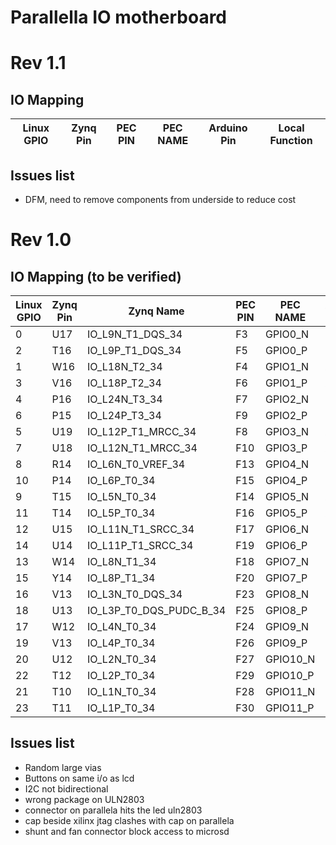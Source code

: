 # Parallella IO motherboard

# Rev 1.1

## IO Mapping

| Linux GPIO | Zynq Pin | PEC PIN | PEC NAME | Arduino Pin | Local Function |
| ---------- | -------- | ------- | -------- | ----------- | -------------- |

## Issues list
- DFM, need to remove components from underside to reduce cost

# Rev 1.0
## IO Mapping (to be verified)
| Linux GPIO | Zynq Pin | Zynq Name | PEC PIN | PEC NAME | Arduino Pin | Local Function |
| ---- | ---- | ---- | ---- | ---- | ---- | ---- |
| 0 | U17 | IO_L9N_T1_DQS_34             | F3 | GPIO0_N | D0/RX | - |
| 2 | T16 | IO_L9P_T1_DQS_34             | F5 | GPIO0_P | D1/TX | -  |
| 1 | W16 | IO_L18N_T2_34                | F4 | GPIO1_N | A0 | LCD_D0 |
| 3 | V16 | IO_L18P_T2_34                | F6 | GPIO1_P | A1 | LCD_D1 |
| 4 | P16 | IO_L24N_T3_34                    | F7 | GPIO2_N | D2 | - |
| 6 | P15 | IO_L24P_T3_34                    | F9 | GPIO2_P | D3 | - |
| 5 | U19 | IO_L12P_T1_MRCC_34               | F8 | GPIO3_N | A2 | LCD_D2 |
| 7 | U18 | IO_L12N_T1_MRCC_34               | F10 | GPIO3_P | A3 | LCD_D3 |
| 8 | R14 | IO_L6N_T0_VREF_34                | F13 | GPIO4_N | D4 | - |
| 10 | P14 | IO_L6P_T0_34                     | F15 | GPIO4_P | D5 | - |
| 9 | T15 | IO_L5N_T0_34                     | F14 | GPIO5_N | A4 | LCD_D4 |
| 11 | T14 | IO_L5P_T0_34                       | F16 | GPIO5_P | A5 | LCD_D5 |
| 12 | U15 | IO_L11N_T1_SRCC_34             | F17 | GPIO6_N | D6 | - |
| 14 | U14 | IO_L11P_T1_SRCC_34             | F19 | GPIO6_P | D7 | - |
| 13 | W14 | IO_L8N_T1_34                   | F18 | GPIO7_N | - | LCD_D6 |
| 15 | Y14 | IO_L8P_T1_34                   | F20 | GPIO7_P | - | LCD_D7 |
| 16 | V13 | IO_L3N_T0_DQS_34                   | F23 | GPIO8_N | D11 | - |
| 18 | U13 | IO_L3P_T0_DQS_PUDC_B_34 | F25 | GPIO8_P | D10 | LCD_E |
| 17 | W12 | IO_L4N_T0_34            | F24 | GPIO9_N | SDA* | - |
| 19 | V13 | IO_L4P_T0_34             | F26 | GPIO9_P | SCL* | - |
| 20 | U12 | IO_L2N_T0_34             | F27 | GPIO10_N | D9 | LCD_RW |
| 22 | T12 | IO_L2P_T0_34             | F29 | GPIO10_P | D8 | LCD_RS  |
| 21 | T10 | IO_L1N_T0_34             | F28 | GPIO11_N | D13 | - |
| 23 | T11 | IO_L1P_T0_34             | F30 | GPIO11_P | D12 | - |

## Issues list

- Random large vias
- Buttons on same i/o as lcd
- I2C not bidirectional
- wrong package on ULN2803
- connector on parallela hits the led uln2803
- cap beside xilinx jtag clashes with cap on parallela
- shunt and fan connector block access to microsd
